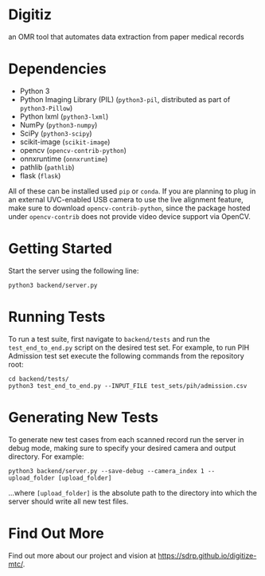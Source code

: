 # Digitiz
an OMR tool that automates data extraction from paper medical records


Dependencies
============
- Python 3
- Python Imaging Library (PIL) (``python3-pil``, distributed as part of ``python3-Pillow``)
- Python lxml (``python3-lxml``)
- NumPy (``python3-numpy``)
- SciPy (``python3-scipy``)
- scikit-image (``scikit-image``)
- opencv (``opencv-contrib-python``)
- onnxruntime (``onnxruntime``)
- pathlib (``pathlib``)
- flask (``flask``)

All of these can be installed used `pip` or `conda`. If you are planning to plug in
an external UVC-enabled USB camera to use the live alignment feature, make sure
to download ``opencv-contrib-python``, since the package hosted under
``opencv-contrib`` does not provide video device support via OpenCV.


Getting Started
===============
Start the server using the following line:

```
python3 backend/server.py
```

Running Tests
=============
To run a test suite, first navigate to `backend/tests` and run the `test_end_to_end.py` script 
on the desired test set. For example, to run PIH Admission test set execute the following commands
from the repository root:

```
cd backend/tests/
python3 test_end_to_end.py --INPUT_FILE test_sets/pih/admission.csv
```

Generating New Tests
====================
To generate new test cases from each scanned record run the server in debug mode, making sure to 
specify your desired camera and output directory. For example:
```
python3 backend/server.py --save-debug --camera_index 1 --upload_folder [upload_folder]
```
...where `[upload_folder]` is the absolute path to the directory into which the server should 
write all new test files. 



Find Out More
=============
Find out more about our project and vision at https://sdrp.github.io/digitize-mtc/.
